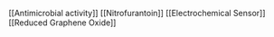 [[Antimicrobial activity]]
[[Nitrofurantoin]]
[[Electrochemical Sensor]]
[[Reduced Graphene Oxide]]

